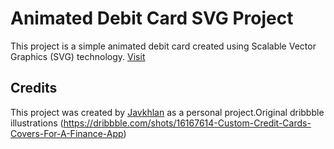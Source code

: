 

# Animated Debit Card SVG Project

This project is a simple animated debit card created using Scalable Vector Graphics (SVG) technology.
[Visit](https://skitarii11.github.io/Debit-svg-cards/)

## Credits

This project was created by [Javkhlan](https://github.com/Skitarii11) as a personal project.Original dribbble illustrations (https://dribbble.com/shots/16167614-Custom-Credit-Cards-Covers-For-A-Finance-App)
